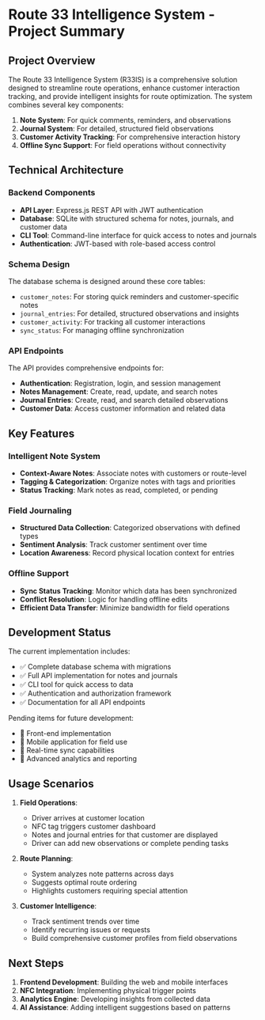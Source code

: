 # Route 33 Intelligence System - Project Summary

## Project Overview

The Route 33 Intelligence System (R33IS) is a comprehensive solution designed to streamline route operations, enhance customer interaction tracking, and provide intelligent insights for route optimization. The system combines several key components:

1. **Note System**: For quick comments, reminders, and observations
2. **Journal System**: For detailed, structured field observations
3. **Customer Activity Tracking**: For comprehensive interaction history
4. **Offline Sync Support**: For field operations without connectivity

## Technical Architecture

### Backend Components

- **API Layer**: Express.js REST API with JWT authentication
- **Database**: SQLite with structured schema for notes, journals, and customer data
- **CLI Tool**: Command-line interface for quick access to notes and journals
- **Authentication**: JWT-based with role-based access control

### Schema Design

The database schema is designed around these core tables:

- `customer_notes`: For storing quick reminders and customer-specific notes
- `journal_entries`: For detailed, structured observations and insights
- `customer_activity`: For tracking all customer interactions
- `sync_status`: For managing offline synchronization

### API Endpoints

The API provides comprehensive endpoints for:

- **Authentication**: Registration, login, and session management
- **Notes Management**: Create, read, update, and search notes
- **Journal Entries**: Create, read, and search detailed observations
- **Customer Data**: Access customer information and related data

## Key Features

### Intelligent Note System

- **Context-Aware Notes**: Associate notes with customers or route-level
- **Tagging & Categorization**: Organize notes with tags and priorities
- **Status Tracking**: Mark notes as read, completed, or pending

### Field Journaling

- **Structured Data Collection**: Categorized observations with defined types
- **Sentiment Analysis**: Track customer sentiment over time
- **Location Awareness**: Record physical location context for entries

### Offline Support

- **Sync Status Tracking**: Monitor which data has been synchronized
- **Conflict Resolution**: Logic for handling offline edits
- **Efficient Data Transfer**: Minimize bandwidth for field operations

## Development Status

The current implementation includes:

- ✅ Complete database schema with migrations
- ✅ Full API implementation for notes and journals
- ✅ CLI tool for quick access to data
- ✅ Authentication and authorization framework
- ✅ Documentation for all API endpoints

Pending items for future development:

- 🔄 Front-end implementation
- 🔄 Mobile application for field use
- 🔄 Real-time sync capabilities
- 🔄 Advanced analytics and reporting

## Usage Scenarios

1. **Field Operations**:
   - Driver arrives at customer location
   - NFC tag triggers customer dashboard
   - Notes and journal entries for that customer are displayed
   - Driver can add new observations or complete pending tasks

2. **Route Planning**:
   - System analyzes note patterns across days
   - Suggests optimal route ordering
   - Highlights customers requiring special attention

3. **Customer Intelligence**:
   - Track sentiment trends over time
   - Identify recurring issues or requests
   - Build comprehensive customer profiles from field observations

## Next Steps

1. **Frontend Development**: Building the web and mobile interfaces
2. **NFC Integration**: Implementing physical trigger points
3. **Analytics Engine**: Developing insights from collected data
4. **AI Assistance**: Adding intelligent suggestions based on patterns